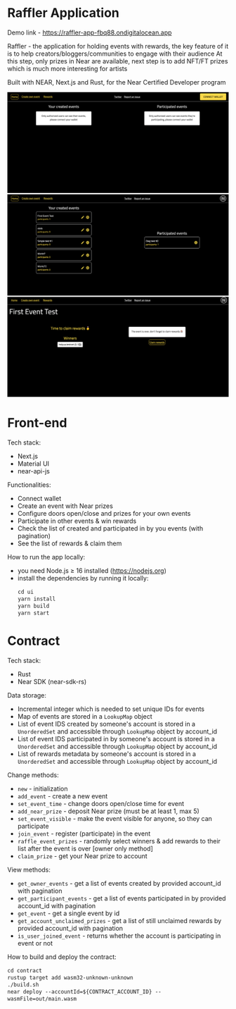 # Raffler Application

Demo link - https://raffler-app-fbq88.ondigitalocean.app

Raffler - the application for holding events with rewards, the key feature of it is to help creators/bloggers/communities to engage with their audience
At this step, only prizes in Near are available, next step is to add NFT/FT prizes which is much more interesting for artists

Built with NEAR, Next.js and Rust, for the Near Certified Developer program

![app guest view](guest_view_app.png)
![app logged account view](logged_view_app.png)
![app event over view](event_over_view_app.png)

# Front-end

Tech stack:

- Next.js
- Material UI
- near-api-js

Functionalities:

- Connect wallet
- Create an event with Near prizes
- Configure doors open/close and prizes for your own events
- Participate in other events & win rewards
- Check the list of created and participated in by you events (with pagination)
- See the list of rewards & claim them

How to run the app locally:

- you need Node.js ≥ 16 installed (https://nodejs.org)
- install the dependencies by running it locally:
  ```
  cd ui
  yarn install
  yarn build
  yarn start
  ```

# Contract

Tech stack:

- Rust
- Near SDK (near-sdk-rs)

Data storage:

- Incremental integer which is needed to set unique IDs for events
- Map of events are stored in a `LookupMap` object
- List of event IDS created by someone's account is stored in a `UnorderedSet` and accessible through `LookupMap` object by account_id
- List of event IDS participated in by someone's account is stored in a `UnorderedSet` and accessible through `LookupMap` object by account_id
- List of rewards metadata by someone's account is stored in a `UnorderedSet` and accessible through `LookupMap` object by account_id

Change methods:

- `new` - initialization
- `add_event` - create a new event
- `set_event_time` - change doors open/close time for event
- `add_near_prize` - deposit Near prize (must be at least 1, max 5)
- `set_event_visible` - make the event visible for anyone, so they can participate
- `join_event` - register (participate) in the event
- `raffle_event_prizes` - randomly select winners & add rewards to their list after the event is over [owner only method]
- `claim_prize` - get your Near prize to account

View methods:

- `get_owner_events` - get a list of events created by provided account_id with pagination
- `get_participant_events` - get a list of events participated in by provided account_id with pagination
- `get_event` - get a single event by id
- `get_account_unclaimed_prizes` - get a list of still unclaimed rewards by provided account_id with pagination
- `is_user_joined_event` - returns whether the account is participating in event or not

How to build and deploy the contract:

```
cd contract
rustup target add wasm32-unknown-unknown
./build.sh
near deploy --accountId=${CONTRACT_ACCOUNT_ID} --wasmFile=out/main.wasm
```
